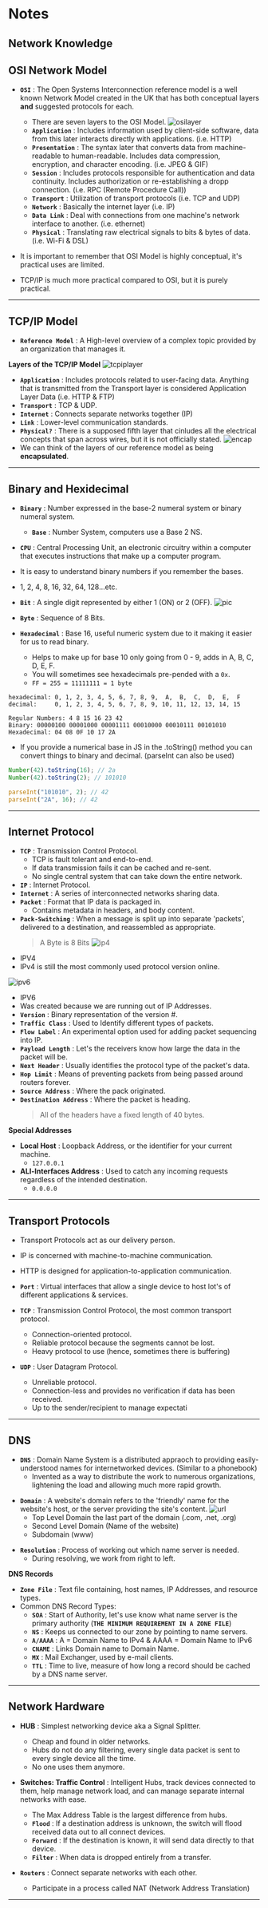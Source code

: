 # **Notes**

## **Network Knowledge**

## **OSI Network Model**

- **`OSI`** : The Open Systems Interconnection reference model is a well known Network Model created in the UK that has both conceptual layers **and** suggested protocols for each.

  - There are seven layers to the OSI Model.
    ![osilayer](https://assets.aaonline.io/Module-Web/network/image-network-models-osi.svg)
  - **`Application`** : Includes information used by client-side software, data from this later interacts directly with applications. (i.e. HTTP)
  - **`Presentation`** : The syntax later that converts data from machine-readable to human-readable. Includes data compression, encryption, and character encoding. (i.e. JPEG & GIF)
  - **`Session`** : Includes protocols responsible for authentication and data continuity. Includes authorization or re-establishing a dropp connection. (i.e. RPC (Remote Procedure Call))
  - **`Transport`** : Utilization of transport protocols (i.e. TCP and UDP)
  - **`Network`** : Basically the internet layer (i.e. IP)
  - **`Data Link`** : Deal with connections from one machine's network interface to another. (i.e. ethernet)
  - **`Physical`** : Translating raw electrical signals to bits & bytes of data. (i.e. Wi-Fi & DSL)

- It is important to remember that OSI Model is highly conceptual, it's practical uses are limited.
- TCP/IP is much more practical compared to OSI, but it is purely practical.

---

## **TCP/IP Model**

- **`Reference Model`** : A High-level overview of a complex topic provided by an organization that manages it.

**Layers of the TCP/IP Model**
![tcpiplayer](https://assets.aaonline.io/Module-Web/network/image-network-models-tcp-ip.svg)

- **`Application`** : Includes protocols related to user-facing data. Anything that is transmitted from the Transport layer is considered Application Layer Data (i.e. HTTP & FTP)
- **`Transport`** : TCP & UDP.
- **`Internet`** : Connects separate networks together (IP)
- **`Link`** : Lower-level communication standards.
- **`Physical?`** : There is a supposed fifth layer that cinludes all the electrical concepts that span across wires, but it is not officially stated.
  ![encap](https://assets.aaonline.io/Module-Web/network/image-network-models-encapsulation.svg)
- We can think of the layers of our reference model as being **encapsulated**.

---

## **Binary and Hexidecimal**

- **`Binary`** : Number expressed in the base-2 numeral system or binary numeral system.
  - **`Base`** : Number System, computers use a Base 2 NS.
- **`CPU`** : Central Processing Unit, an electronic circuitry within a computer that executes instructions that make up a computer program.

- It is easy to understand binary numbers if you remember the bases.
- 1, 2, 4, 8, 16, 32, 64, 128...etc.

- **`Bit`** : A single digit represented by either 1 (ON) or 2 (OFF).
  ![pic](https://i.gyazo.com/413dd89d209c0b2a4d10d8c1f6fe40b6.png)

- **`Byte`** : Sequence of 8 Bits.

- **`Hexadecimal`** : Base 16, useful numeric system due to it making it easier for us to read binary.
  - Helps to make up for base 10 only going from 0 - 9, adds in A, B, C, D, E, F.
  - You will sometimes see hexadecimals pre-pended with a `0x`.
  - `FF = 255 = 11111111 = 1 byte`

```
hexadecimal: 0, 1, 2, 3, 4, 5, 6, 7, 8, 9,  A,  B,  C,  D,  E,  F
decimal:     0, 1, 2, 3, 4, 5, 6, 7, 8, 9, 10, 11, 12, 13, 14, 15
```

```
Regular Numbers: 4 8 15 16 23 42
Binary: 00000100 00001000 00001111 00010000 00010111 00101010
Hexadecimal: 04 08 0F 10 17 2A
```

- If you provide a numerical base in JS in the .toString() method you can convert things to binary and decimal. (parseInt can also be used)

```js
Number(42).toString(16); // 2a
Number(42).toString(2); // 101010
```

```js
parseInt("101010", 2); // 42
parseInt("2A", 16); // 42
```

---

## **Internet Protocol**

- **`TCP`** : Transmission Control Protocol.
  - TCP is fault tolerant and end-to-end.
  - If data transmission fails it can be cached and re-sent.
  - No single central system that can take down the entire network.
- **`IP`** : Internet Protocol.
- **`Internet`** : A series of interconnected networks sharing data.
- **`Packet`** : Format that IP data is packaged in.
  - Contains metadata in headers, and body content.
- **`Pack-Switching`** : When a message is split up into separate 'packets', delivered to a destination, and reassembled as appropriate.
  > A Byte is 8 Bits
  > ![ip4](https://assets.aaonline.io/Module-Web/network/image-ip-ipv4-headers.svg)

* IPV4
* IPv4 is still the most commonly used protocol version online.

![ipv6](https://assets.aaonline.io/Module-Web/network/image-ip-ipv6-headers.svg)

- IPV6
- Was created because we are running out of IP Addresses.
- **`Version`** : Binary representation of the version #.
- **`Traffic Class`** : Used to Identify different types of packets.
- **`Flow Label`** : An experimental option used for adding packet sequencing into IP.
- **`Payload Length`** : Let's the receivers know how large the data in the packet will be.
- **`Next Header`** : Usually identifies the protocol type of the packet's data.
- **`Hop Limit`** : Means of preventing packets from being passed around routers forever.
- **`Source Address`** : Where the pack originated.
- **`Destination Address`** : Where the packet is heading.
  > All of the headers have a fixed length of 40 bytes.

**Special Addresses**

- **Local Host** : Loopback Address, or the identifier for your current machine.
  - `127.0.0.1`
- **ALl-Interfaces Address** : Used to catch any incoming requests regardless of the intended destination.
  - `0.0.0.0`

---

## **Transport Protocols**

- Transport Protocols act as our delivery person.
- IP is concerned with machine-to-machine communication.
- HTTP is designed for application-to-application communication.
- **`Port`** : Virtual interfaces that allow a single device to host lot's of different applications & services.
- **`TCP`** : Transmission Control Protocol, the most common transport protocol.

  - Connection-oriented protocol.
  - Reliable protocol because the segments cannot be lost.
  - Heavy protocol to use (hence, sometimes there is buffering)

- **`UDP`** : User Datagram Protocol.
  - Unreliable protocol.
  - Connection-less and provides no verification if data has been received.
  - Up to the sender/recipient to manage expectati

---

## **DNS**

- **`DNS`** : Domain Name System is a distributed appraoch to providing easily-understood names for internetworked devices. (Similar to a phonebook)
  - Invented as a way to distribute the work to numerous organizations, lightening the load and allowing much more rapid growth.

* **`Domain`** : A website's domain refers to the 'friendly' name for the website's host, or the server providing the site's content.
  ![url](https://assets.aaonline.io/Module-Web/network/image-ip-dns-domain.svg)
  - Top Level Domain the last part of the domain (.com, .net, .org)
  - Second Level Domain (Name of the website)
  - Subdomain (www)

- **`Resolution`** : Process of working out which name server is needed.
  - During resolving, we work from right to left.

**DNS Records**

- **`Zone File`** : Text file containing, host names, IP Addresses, and resource types.
- Common DNS Record Types:
  - **`SOA`** : Start of Authority, let's use know what name server is the primary authority (**`THE MINIMUM REQUIREMENT IN A ZONE FILE`**)
  - **`NS`** : Keeps us connected to our zone by pointing to name servers.
  - **`A/AAAA`** : A = Domain Name to IPv4 & AAAA = Domain Name to IPv6
  - **`CNAME`** : Links Domain name to Domain Name.
  - **`MX`** : Mail Exchanger, used by e-mail clients.
  - **`TTL`** : Time to live, measure of how long a record should be cached by a DNS name server.

---

## **Network Hardware**

- **HUB** : Simplest networking device aka a Signal Splitter.

  - Cheap and found in older networks.
  - Hubs do not do any filtering, every single data packet is sent to every single device all the time.
  - No one uses them anymore.

- **Switches: Traffic Control** : Intelligent Hubs, track devices connected to them, help manage network load, and can manage separate internal networks with ease.
  - The Max Address Table is the largest difference from hubs.
  - **`Flood`** : If a destination address is unknown, the switch will flood received data out to all connect devices.
  - **`Forward`** : If the destination is known, it will send data directly to that device.
  - **`Filter`** : When data is dropped entirely from a transfer.
- **`Routers`** : Connect separate networks with each other.
  - Participate in a process called NAT (Network Address Translation)

---
